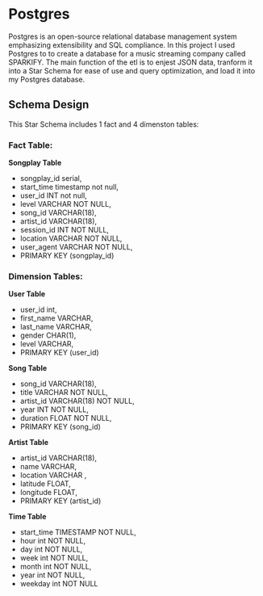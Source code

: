 # Postgres 

Postgres is an open-source relational database management system emphasizing extensibility and SQL compliance. In this project I used Postgres to to create a database for a music streaming company called SPARKIFY. The main function of the etl is to enjest JSON data, tranform it into a Star Schema for ease of use and query optimization, and load it into my Postgres database. 

## Schema Design

This Star Schema includes 1 fact and 4 dimenston tables:

  ### Fact Table: 
   <b>Songplay Table</b>
   
   -  songplay_id serial,
   -  start_time timestamp not null,
   -  user_id INT not null,
   -  level VARCHAR NOT NULL,
   -  song_id VARCHAR(18),
   -  artist_id VARCHAR(18),
   -  session_id INT NOT NULL,
   -  location VARCHAR NOT NULL,
   -  user_agent VARCHAR NOT NULL,
   -  PRIMARY KEY (songplay_id)
    
   ### Dimension Tables:
   
   <b>User Table</b>
     
   -  user_id int,
   -  first_name VARCHAR,
   -  last_name VARCHAR,
   -  gender CHAR(1),
   -  level VARCHAR,
   -  PRIMARY KEY (user_id)
    
   <b>Song Table</b>
    
   -  song_id VARCHAR(18),
   -  title VARCHAR NOT NULL,
   -  artist_id VARCHAR(18) NOT NULL,
   -  year INT NOT NULL,
   -  duration FLOAT NOT NULL,
   -  PRIMARY KEY (song_id)
    
   <b>Artist Table</b>
    
   -  artist_id VARCHAR(18),
   -  name VARCHAR,
   -  location VARCHAR ,
   -  latitude FLOAT,
   -  longitude FLOAT,
   -  PRIMARY KEY (artist_id)
    
   <b>Time Table</b>
    
   -  start_time TIMESTAMP NOT NULL,
   -  hour int NOT NULL,
   -  day int NOT NULL,
   -  week int NOT NULL,
   -  month int NOT NULL,
   -  year int NOT NULL,
   -  weekday int NOT NULL
   
 
